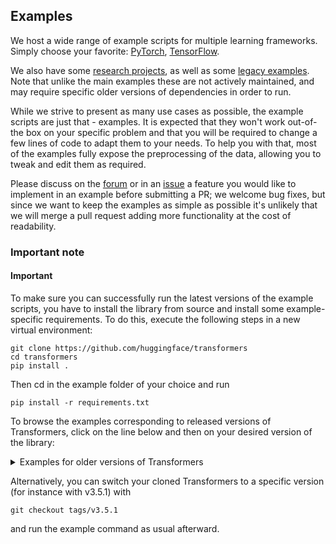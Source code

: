 ## Examples
We host a wide range of example scripts for multiple learning frameworks. Simply choose your favorite: [PyTorch](https://github.com/huggingface/transformers/tree/main/examples/pytorch), [TensorFlow](https://github.com/huggingface/transformers/tree/main/examples/tensorflow).  

We also have some [research projects](https://github.com/huggingface/transformers/tree/main/examples/research_projects), as well as some [legacy examples](https://github.com/huggingface/transformers/tree/main/examples/legacy). Note that unlike the main examples these are not actively maintained, and may require specific older versions of dependencies in order to run.  

While we strive to present as many use cases as possible, the example scripts are just that - examples. It is expected that they won't work out-of-the box on your specific problem and that you will be required to change a few lines of code to adapt them to your needs. To help you with that, most of the examples fully expose the preprocessing of the data, allowing you to tweak and edit them as required.  

Please discuss on the [forum](https://discuss.huggingface.co/) or in an [issue](https://github.com/huggingface/transformers/issues) a feature you would like to implement in an example before submitting a PR; we welcome bug fixes, but since we want to keep the examples as simple as possible it's unlikely that we will merge a pull request adding more functionality at the cost of readability.    

### Important note  
#### Important  

To make sure you can successfully run the latest versions of the example scripts, you have to install the library from source and install some example-specific requirements. To do this, execute the following steps in a new virtual environment:  
```
git clone https://github.com/huggingface/transformers  
cd transformers  
pip install .  
```
Then cd in the example folder of your choice and run  
```
pip install -r requirements.txt
```
To browse the examples corresponding to released versions of Transformers, click on the line below and then on your desired version of the library: 

<details>
<summary>Examples for older versions of Transformers</summary>
  
- [v4.21.0](https://github.com/huggingface/transformers/tree/v4.21.0/examples)
- [v4.20.1](https://github.com/huggingface/transformers/tree/v4.20.1/examples)
- [v4.19.4](https://github.com/huggingface/transformers/tree/v4.19.4/examples)
- [v4.18.0](https://github.com/huggingface/transformers/tree/v4.18.0/examples)
- [v4.17.0](https://github.com/huggingface/transformers/tree/v4.17.0/examples)
- [v4.16.2](https://github.com/huggingface/transformers/tree/v4.16.2/examples)
- [v4.15.0](https://github.com/huggingface/transformers/tree/v4.15.0/examples)
- [v4.14.1](https://github.com/huggingface/transformers/tree/v4.14.1/examples)
- [v4.13.0](https://github.com/huggingface/transformers/tree/v4.13.0/examples)
- [v4.12.5](https://github.com/huggingface/transformers/tree/v4.12.5/examples)
- [v4.11.3](https://github.com/huggingface/transformers/tree/v4.11.3/examples)
- [v4.10.3](https://github.com/huggingface/transformers/tree/v4.10.3/examples)
- [v4.9.2](https://github.com/huggingface/transformers/tree/v4.9.2/examples)
- [v4.8.2](https://github.com/huggingface/transformers/tree/v4.8.2/examples)
- [v4.7.0](https://github.com/huggingface/transformers/tree/v4.7.0/examples)
- [v4.6.1](https://github.com/huggingface/transformers/tree/v4.6.1/examples)
- [v4.5.1](https://github.com/huggingface/transformers/tree/v4.5.1/examples)
- [v4.4.2](https://github.com/huggingface/transformers/tree/v4.4.2/examples)
- [v4.3.3](https://github.com/huggingface/transformers/tree/v4.3.3/examples)
- [v4.2.2](https://github.com/huggingface/transformers/tree/v4.2.2/examples)
- [v4.1.1](https://github.com/huggingface/transformers/tree/v4.1.1/examples)
- [v4.0.1](https://github.com/huggingface/transformers/tree/v4.0.1/examples)
- [v3.5.1](https://github.com/huggingface/transformers/tree/v3.5.1/examples)
- [v3.4.0](https://github.com/huggingface/transformers/tree/v3.4.0/examples)
- [v3.3.1](https://github.com/huggingface/transformers/tree/v3.3.1/examples)
- [v3.2.0](https://github.com/huggingface/transformers/tree/v3.2.0/examples)
- [v3.1.0](https://github.com/huggingface/transformers/tree/v3.1.0/examples)
- [v3.0.2](https://github.com/huggingface/transformers/tree/v3.0.2/examples)
- [v2.11.0](https://github.com/huggingface/transformers/tree/v2.11.0/examples)
- [v2.10.0](https://github.com/huggingface/transformers/tree/v2.10.0/examples)
- [v2.9.1](https://github.com/huggingface/transformers/tree/v2.9.1/examples)
- [v2.8.0](https://github.com/huggingface/transformers/tree/v2.8.0/examples)
- [v2.7.0](https://github.com/huggingface/transformers/tree/v2.7.0/examples)
- [v2.6.0](https://github.com/huggingface/transformers/tree/v2.6.0/examples)
- [v2.5.1](https://github.com/huggingface/transformers/tree/v2.5.1/examples)
- [v2.4.0](https://github.com/huggingface/transformers/tree/v2.4.0/examples)
- [v2.3.0](https://github.com/huggingface/transformers/tree/v2.3.0/examples)
- [v2.2.0](https://github.com/huggingface/transformers/tree/v2.2.0/examples)
- [v2.1.1](https://github.com/huggingface/transformers/tree/v2.1.1/examples)
- [v2.0.0](https://github.com/huggingface/transformers/tree/v2.0.0/examples)
- [v1.2.0](https://github.com/huggingface/transformers/tree/v1.2.0/examples)
- [v1.1.0](https://github.com/huggingface/transformers/tree/v1.1.0/examples)
- [v1.0.0](https://github.com/huggingface/transformers/tree/v1.0.0/examples)
  
</details>

Alternatively, you can switch your cloned Transformers to a specific version (for instance with v3.5.1) with  
```
git checkout tags/v3.5.1
```
and run the example command as usual afterward.  

